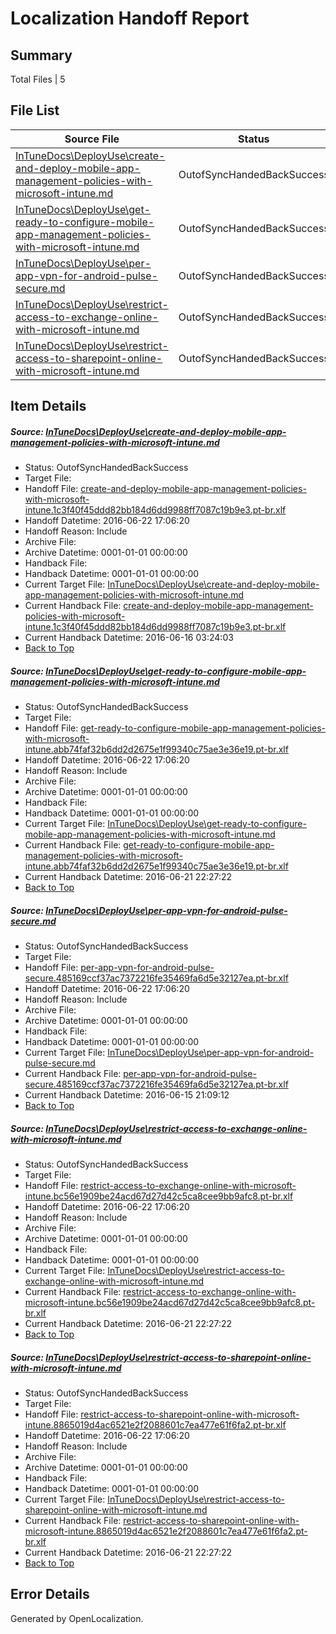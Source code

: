 # <a name='report-top'></a> Localization Handoff Report

## Summary
 Total Files | 5

## File List
 Source File | Status | Details 
 ----------- | ------ | ------- 
 [InTuneDocs\DeployUse\create-and-deploy-mobile-app-management-policies-with-microsoft-intune.md](https://github.com/Microsoft/IntuneDocs-pr/blob/6a989482e9c3c35c1f377e0b32bf04beb89e60a3/InTuneDocs/DeployUse/create-and-deploy-mobile-app-management-policies-with-microsoft-intune.md) | OutofSyncHandedBackSuccess | [Details](#7d276638c236e1f7b9d634d4842f785fbff4f2bc29)
 [InTuneDocs\DeployUse\get-ready-to-configure-mobile-app-management-policies-with-microsoft-intune.md](https://github.com/Microsoft/IntuneDocs-pr/blob/6a989482e9c3c35c1f377e0b32bf04beb89e60a3/InTuneDocs/DeployUse/get-ready-to-configure-mobile-app-management-policies-with-microsoft-intune.md) | OutofSyncHandedBackSuccess | [Details](#da4020eb71432f9bccb52909272d027da64ee47c46)
 [InTuneDocs\DeployUse\per-app-vpn-for-android-pulse-secure.md](https://github.com/Microsoft/IntuneDocs-pr/blob/40e5602a4675bd92a85001827fb43426c41ed1e3/InTuneDocs/DeployUse/per-app-vpn-for-android-pulse-secure.md) | OutofSyncHandedBackSuccess | [Details](#fc58e71a9b2279200dee2630aab7dbab727ea128211)
 [InTuneDocs\DeployUse\restrict-access-to-exchange-online-with-microsoft-intune.md](https://github.com/Microsoft/IntuneDocs-pr/blob/2836c20f773f8478aef7a1d7a19750c8d87c25a0/InTuneDocs/DeployUse/restrict-access-to-exchange-online-with-microsoft-intune.md) | OutofSyncHandedBackSuccess | [Details](#02def5a8d03e4c0b129881f37c37584f2af8eddc230)
 [InTuneDocs\DeployUse\restrict-access-to-sharepoint-online-with-microsoft-intune.md](https://github.com/Microsoft/IntuneDocs-pr/blob/9924203b940a0d2212e845256d8b0c0638b436f9/InTuneDocs/DeployUse/restrict-access-to-sharepoint-online-with-microsoft-intune.md) | OutofSyncHandedBackSuccess | [Details](#0be4724cbcd80cce83e8efdcce9cb5289d6f5082232)

## Item Details
##### <a name='7d276638c236e1f7b9d634d4842f785fbff4f2bc29'></a> Source: [InTuneDocs\DeployUse\create-and-deploy-mobile-app-management-policies-with-microsoft-intune.md](https://github.com/Microsoft/IntuneDocs-pr/blob/6a989482e9c3c35c1f377e0b32bf04beb89e60a3/InTuneDocs/DeployUse/create-and-deploy-mobile-app-management-policies-with-microsoft-intune.md)
* Status: OutofSyncHandedBackSuccess
* Target File: 
* Handoff File: [create-and-deploy-mobile-app-management-policies-with-microsoft-intune.1c3f40f45ddd82bb184d6dd9988ff7087c19b9e3.pt-br.xlf](https://github.com/Microsoft/EM.handoff/blob/74b1cc5ca1950ffe1b9013901c4078490721059a/ol-handoff/Microsoft/IntuneDocs-pr.pt-br/master/create-and-deploy-mobile-app-management-policies-with-microsoft-intune.1c3f40f45ddd82bb184d6dd9988ff7087c19b9e3.pt-br.xlf)
* Handoff Datetime: 2016-06-22 17:06:20
* Handoff Reason: Include
* Archive File: 
* Archive Datetime: 0001-01-01 00:00:00
* Handback File: 
* Handback Datetime: 0001-01-01 00:00:00
* Current Target File: [InTuneDocs\DeployUse\create-and-deploy-mobile-app-management-policies-with-microsoft-intune.md](https://github.com/Microsoft/IntuneDocs-pr.pt-br/blob/db2d829b3e1dce998e342f8a5f628d05aa44f420/InTuneDocs/DeployUse/create-and-deploy-mobile-app-management-policies-with-microsoft-intune.md)
* Current Handback File: [create-and-deploy-mobile-app-management-policies-with-microsoft-intune.1c3f40f45ddd82bb184d6dd9988ff7087c19b9e3.pt-br.xlf](https://github.com/Microsoft/EM.handback/blob/ff65c7efc616ecba806d92db22c4f56cc54ef114/ol-handback/Microsoft/IntuneDocs-pr.pt-br/master/create-and-deploy-mobile-app-management-policies-with-microsoft-intune.1c3f40f45ddd82bb184d6dd9988ff7087c19b9e3.pt-br.xlf)
* Current Handback Datetime: 2016-06-16 03:24:03
* [Back to Top](#report-top)

##### <a name='da4020eb71432f9bccb52909272d027da64ee47c46'></a> Source: [InTuneDocs\DeployUse\get-ready-to-configure-mobile-app-management-policies-with-microsoft-intune.md](https://github.com/Microsoft/IntuneDocs-pr/blob/6a989482e9c3c35c1f377e0b32bf04beb89e60a3/InTuneDocs/DeployUse/get-ready-to-configure-mobile-app-management-policies-with-microsoft-intune.md)
* Status: OutofSyncHandedBackSuccess
* Target File: 
* Handoff File: [get-ready-to-configure-mobile-app-management-policies-with-microsoft-intune.abb74faf32b6dd2d2675e1f99340c75ae3e36e19.pt-br.xlf](https://github.com/Microsoft/EM.handoff/blob/74b1cc5ca1950ffe1b9013901c4078490721059a/ol-handoff/Microsoft/IntuneDocs-pr.pt-br/master/get-ready-to-configure-mobile-app-management-policies-with-microsoft-intune.abb74faf32b6dd2d2675e1f99340c75ae3e36e19.pt-br.xlf)
* Handoff Datetime: 2016-06-22 17:06:20
* Handoff Reason: Include
* Archive File: 
* Archive Datetime: 0001-01-01 00:00:00
* Handback File: 
* Handback Datetime: 0001-01-01 00:00:00
* Current Target File: [InTuneDocs\DeployUse\get-ready-to-configure-mobile-app-management-policies-with-microsoft-intune.md](https://github.com/Microsoft/IntuneDocs-pr.pt-br/blob/b006762d5f1cd1937afc11ccf90f53b7835106bb/InTuneDocs/DeployUse/get-ready-to-configure-mobile-app-management-policies-with-microsoft-intune.md)
* Current Handback File: [get-ready-to-configure-mobile-app-management-policies-with-microsoft-intune.abb74faf32b6dd2d2675e1f99340c75ae3e36e19.pt-br.xlf](https://github.com/Microsoft/EM.handback/blob/f1a7fa133822c13cc7e57999f4d7b31a093d1035/ol-handback/Microsoft/IntuneDocs-pr.pt-br/master/get-ready-to-configure-mobile-app-management-policies-with-microsoft-intune.abb74faf32b6dd2d2675e1f99340c75ae3e36e19.pt-br.xlf)
* Current Handback Datetime: 2016-06-21 22:27:22
* [Back to Top](#report-top)

##### <a name='fc58e71a9b2279200dee2630aab7dbab727ea128211'></a> Source: [InTuneDocs\DeployUse\per-app-vpn-for-android-pulse-secure.md](https://github.com/Microsoft/IntuneDocs-pr/blob/40e5602a4675bd92a85001827fb43426c41ed1e3/InTuneDocs/DeployUse/per-app-vpn-for-android-pulse-secure.md)
* Status: OutofSyncHandedBackSuccess
* Target File: 
* Handoff File: [per-app-vpn-for-android-pulse-secure.485169ccf37ac7372216fe35469fa6d5e32127ea.pt-br.xlf](https://github.com/Microsoft/EM.handoff/blob/74b1cc5ca1950ffe1b9013901c4078490721059a/ol-handoff/Microsoft/IntuneDocs-pr.pt-br/master/per-app-vpn-for-android-pulse-secure.485169ccf37ac7372216fe35469fa6d5e32127ea.pt-br.xlf)
* Handoff Datetime: 2016-06-22 17:06:20
* Handoff Reason: Include
* Archive File: 
* Archive Datetime: 0001-01-01 00:00:00
* Handback File: 
* Handback Datetime: 0001-01-01 00:00:00
* Current Target File: [InTuneDocs\DeployUse\per-app-vpn-for-android-pulse-secure.md](https://github.com/Microsoft/IntuneDocs-pr.pt-br/blob/73a2ad426fc75c266654beadba0c8a8d711b4aa0/InTuneDocs/DeployUse/per-app-vpn-for-android-pulse-secure.md)
* Current Handback File: [per-app-vpn-for-android-pulse-secure.485169ccf37ac7372216fe35469fa6d5e32127ea.pt-br.xlf](https://github.com/Microsoft/EM.handback/blob/75d4179d9c693fdefaa1045709845c58393f8918/ol-handback/Microsoft/IntuneDocs-pr.pt-br/master/per-app-vpn-for-android-pulse-secure.485169ccf37ac7372216fe35469fa6d5e32127ea.pt-br.xlf)
* Current Handback Datetime: 2016-06-15 21:09:12
* [Back to Top](#report-top)

##### <a name='02def5a8d03e4c0b129881f37c37584f2af8eddc230'></a> Source: [InTuneDocs\DeployUse\restrict-access-to-exchange-online-with-microsoft-intune.md](https://github.com/Microsoft/IntuneDocs-pr/blob/2836c20f773f8478aef7a1d7a19750c8d87c25a0/InTuneDocs/DeployUse/restrict-access-to-exchange-online-with-microsoft-intune.md)
* Status: OutofSyncHandedBackSuccess
* Target File: 
* Handoff File: [restrict-access-to-exchange-online-with-microsoft-intune.bc56e1909be24acd67d27d42c5ca8cee9bb9afc8.pt-br.xlf](https://github.com/Microsoft/EM.handoff/blob/74b1cc5ca1950ffe1b9013901c4078490721059a/ol-handoff/Microsoft/IntuneDocs-pr.pt-br/master/restrict-access-to-exchange-online-with-microsoft-intune.bc56e1909be24acd67d27d42c5ca8cee9bb9afc8.pt-br.xlf)
* Handoff Datetime: 2016-06-22 17:06:20
* Handoff Reason: Include
* Archive File: 
* Archive Datetime: 0001-01-01 00:00:00
* Handback File: 
* Handback Datetime: 0001-01-01 00:00:00
* Current Target File: [InTuneDocs\DeployUse\restrict-access-to-exchange-online-with-microsoft-intune.md](https://github.com/Microsoft/IntuneDocs-pr.pt-br/blob/b006762d5f1cd1937afc11ccf90f53b7835106bb/InTuneDocs/DeployUse/restrict-access-to-exchange-online-with-microsoft-intune.md)
* Current Handback File: [restrict-access-to-exchange-online-with-microsoft-intune.bc56e1909be24acd67d27d42c5ca8cee9bb9afc8.pt-br.xlf](https://github.com/Microsoft/EM.handback/blob/f1a7fa133822c13cc7e57999f4d7b31a093d1035/ol-handback/Microsoft/IntuneDocs-pr.pt-br/master/restrict-access-to-exchange-online-with-microsoft-intune.bc56e1909be24acd67d27d42c5ca8cee9bb9afc8.pt-br.xlf)
* Current Handback Datetime: 2016-06-21 22:27:22
* [Back to Top](#report-top)

##### <a name='0be4724cbcd80cce83e8efdcce9cb5289d6f5082232'></a> Source: [InTuneDocs\DeployUse\restrict-access-to-sharepoint-online-with-microsoft-intune.md](https://github.com/Microsoft/IntuneDocs-pr/blob/9924203b940a0d2212e845256d8b0c0638b436f9/InTuneDocs/DeployUse/restrict-access-to-sharepoint-online-with-microsoft-intune.md)
* Status: OutofSyncHandedBackSuccess
* Target File: 
* Handoff File: [restrict-access-to-sharepoint-online-with-microsoft-intune.8865019d4ac6521e2f2088601c7ea477e61f6fa2.pt-br.xlf](https://github.com/Microsoft/EM.handoff/blob/74b1cc5ca1950ffe1b9013901c4078490721059a/ol-handoff/Microsoft/IntuneDocs-pr.pt-br/master/restrict-access-to-sharepoint-online-with-microsoft-intune.8865019d4ac6521e2f2088601c7ea477e61f6fa2.pt-br.xlf)
* Handoff Datetime: 2016-06-22 17:06:20
* Handoff Reason: Include
* Archive File: 
* Archive Datetime: 0001-01-01 00:00:00
* Handback File: 
* Handback Datetime: 0001-01-01 00:00:00
* Current Target File: [InTuneDocs\DeployUse\restrict-access-to-sharepoint-online-with-microsoft-intune.md](https://github.com/Microsoft/IntuneDocs-pr.pt-br/blob/b006762d5f1cd1937afc11ccf90f53b7835106bb/InTuneDocs/DeployUse/restrict-access-to-sharepoint-online-with-microsoft-intune.md)
* Current Handback File: [restrict-access-to-sharepoint-online-with-microsoft-intune.8865019d4ac6521e2f2088601c7ea477e61f6fa2.pt-br.xlf](https://github.com/Microsoft/EM.handback/blob/f1a7fa133822c13cc7e57999f4d7b31a093d1035/ol-handback/Microsoft/IntuneDocs-pr.pt-br/master/restrict-access-to-sharepoint-online-with-microsoft-intune.8865019d4ac6521e2f2088601c7ea477e61f6fa2.pt-br.xlf)
* Current Handback Datetime: 2016-06-21 22:27:22
* [Back to Top](#report-top)


## Error Details

Generated by OpenLocalization.
